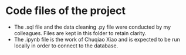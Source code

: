 # Code files of the project
- The .sql file and the data cleaning .py file were conducted by my colleagues. Files are kept in this folder to retain clarity.
- The .ipynb file is the work of Chuqiao Xiao and is expected to be run locally in order to connect to the database.
